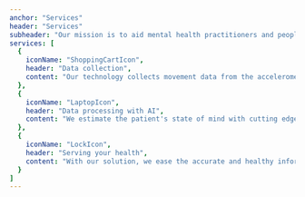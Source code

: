 ```yaml
---
anchor: "Services"
header: "Services"
subheader: "Our mission is to aid mental health practitioners and people diagnosed with depression by collecting, aggregating and analyzing data from patients and communicating it to doctors."
services: [
  {
    iconName: "ShoppingCartIcon",
    header: "Data collection",
    content: "Our technology collects movement data from the accelerometer and location sensors of smartphones."
  },
  {
    iconName: "LaptopIcon",
    header: "Data processing with AI",
    content: "We estimate the patient's state of mind with cutting edge Machine Learning algorithms."
  },
  {
    iconName: "LockIcon",
    header: "Serving your health",
    content: "With our solution, we ease the accurate and healthy information transfer between doctors and their patients."
  }
]
---
```

